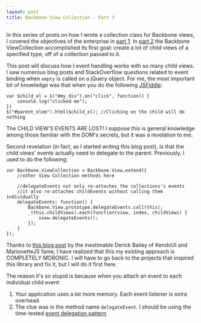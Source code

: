 ```yaml
---
layout: post
title: Backbone View Collection - Part 3
---
```


In this series of posts on how I wrote a collection class for Backbone views, I covered the objectives of the enterprise in [part 1](http://jayraj.net/blog/2013/05/19/backbone-view-collection-part-1). In [part 2](http://jayraj.net/blog/2013/05/19/backbone-view-collection-part-2) the Backbone ViewCollection accomplished its first goal: create a lot of child views of a specified type, off of a collection passed to it.

This post will discuss how I event handling works with so many child views. I saw numerous blog posts and StackOverflow questions related to event binding when `empty` is called on a jQuery object. For me, the most important bit of knowledge was that when you do the following [JSFiddle](http://jsfiddle.net/jogjayr/3QfLc/1/):

    var $child_el = $("#my_div").on("click", function() {
        console.log("clicked me");
    })
    $("#parent_elem").html($child_el); //Clicking on the child will do nothing

The CHILD VIEW'S EVENTS ARE LOST! I suppose this is general knowledge among those familiar with the DOM's secrets, but it was a revelation to me.

Second revelation (in fact, as I started writing this blog post), is that the child views' events actually need to delegate to the parent. Previously, I used to do the following:

    var Backbone.ViewCollection = Backbone.View.extend({
		//other View Collection methods here

		//delegateEvents not only re-attaches the collections's events
		//it also re-attaches childEvents without calling them individually
		delegateEvents: function() {
			Backbone.View.prototype.delegateEvents.call(this);
			_(this.childViews).each(function(view, index, childViews) {
				view.delegateEvents();
			});
		}
	});

Thanks to [this blog post](http://lostechies.com/derickbailey/2011/10/11/backbone-js-getting-the-model-for-a-clicked-element/) by the inestimable Derick Bailey of KendoUI and MarionetteJS fame, I have realized that this my existing approach is COMPLETELY MORONIC. I will have to go back to the projects that inspired this library and fix it, but I will do it first here.

The reason it's so stupid is because when you attach an event to each individual child event:

1. Your application uses a lot more memory. Each event listener is extra overhead.
2. The clue was in the method name `delegateEvent`. I should be using the time-tested [event delegation pattern](http://davidwalsh.name/event-delegate)



